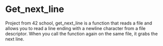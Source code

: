 # Get_next_line
Project from 42 school, get_next_line is a function that reads a file and allows you to read a line ending with a newline character from a file descriptor. When you call the function again on the same file, it grabs the next line.
